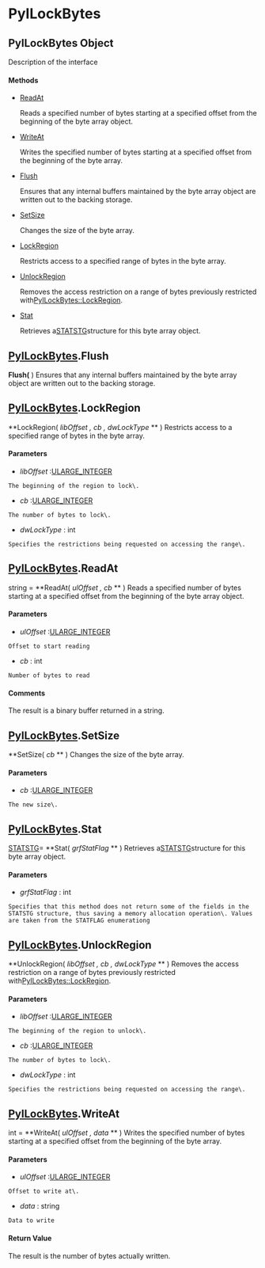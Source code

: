 # PyILockBytes

## PyILockBytes Object

Description of the interface

#### Methods


  - [ReadAt](PyILockBytes.md#pyilockbytesreadat)

    Reads a specified number of bytes starting at a specified offset from the beginning of the byte array object\.&nbsp;

  - [WriteAt](PyILockBytes.md#pyilockbyteswriteat)

    Writes the specified number of bytes starting at a specified offset from the beginning of the byte array\.&nbsp;

  - [Flush](PyILockBytes.md#pyilockbytesflush)

    Ensures that any internal buffers maintained by the byte array object are written out to the backing storage\.&nbsp;

  - [SetSize](PyILockBytes.md#pyilockbytessetsize)

    Changes the size of the byte array\.&nbsp;

  - [LockRegion](PyILockBytes.md#pyilockbyteslockregion)

    Restricts access to a specified range of bytes in the byte array\.&nbsp;

  - [UnlockRegion](PyILockBytes.md#pyilockbytesunlockregion)

    Removes the access restriction on a range of bytes previously restricted with[PyILockBytes::LockRegion](PyILockBytes.md#pyilockbyteslockregion)\.&nbsp;

  - [Stat](PyILockBytes.md#pyilockbytesstat)

    Retrieves a[STATSTG](#statstg)structure for this byte array object\.&nbsp;


## [PyILockBytes](#pyilockbytes)\.Flush

 **Flush\(** \)
Ensures that any internal buffers maintained by the byte array object are written out to the backing storage\.

## [PyILockBytes](#pyilockbytes)\.LockRegion

 **LockRegion\( *libOffset*  *, cb*  *, dwLockType* ** \)
Restricts access to a specified range of bytes in the byte array\.

#### Parameters


  -  *libOffset* :[ULARGE\_INTEGER](ULARGE.md#ulargeinteger)

    The beginning of the region to lock\.

  -  *cb* :[ULARGE\_INTEGER](ULARGE.md#ulargeinteger)

    The number of bytes to lock\.

  -  *dwLockType* : int

    Specifies the restrictions being requested on accessing the range\.

## [PyILockBytes](#pyilockbytes)\.ReadAt

string \= **ReadAt\( *ulOffset*  *, cb* ** \)
Reads a specified number of bytes starting at a specified offset from the beginning of the byte array object\.

#### Parameters


  -  *ulOffset* :[ULARGE\_INTEGER](ULARGE.md#ulargeinteger)

    Offset to start reading

  -  *cb* : int

    Number of bytes to read

#### Comments
The result is a binary buffer returned in a string\.

## [PyILockBytes](#pyilockbytes)\.SetSize

 **SetSize\( *cb* ** \)
Changes the size of the byte array\.

#### Parameters


  -  *cb* :[ULARGE\_INTEGER](ULARGE.md#ulargeinteger)

    The new size\.

## [PyILockBytes](#pyilockbytes)\.Stat

[STATSTG](#statstg)\= **Stat\( *grfStatFlag* ** \)
Retrieves a[STATSTG](#statstg)structure for this byte array object\.

#### Parameters


  -  *grfStatFlag* : int

    Specifies that this method does not return some of the fields in the STATSTG structure, thus saving a memory allocation operation\. Values are taken from the STATFLAG enumerationg

## [PyILockBytes](#pyilockbytes)\.UnlockRegion

 **UnlockRegion\( *libOffset*  *, cb*  *, dwLockType* ** \)
Removes the access restriction on a range of bytes previously restricted with[PyILockBytes::LockRegion](PyILockBytes.md#pyilockbyteslockregion)\.

#### Parameters


  -  *libOffset* :[ULARGE\_INTEGER](ULARGE.md#ulargeinteger)

    The beginning of the region to unlock\.

  -  *cb* :[ULARGE\_INTEGER](ULARGE.md#ulargeinteger)

    The number of bytes to lock\.

  -  *dwLockType* : int

    Specifies the restrictions being requested on accessing the range\.

## [PyILockBytes](#pyilockbytes)\.WriteAt

int \= **WriteAt\( *ulOffset*  *, data* ** \)
Writes the specified number of bytes starting at a specified offset from the beginning of the byte array\.

#### Parameters


  -  *ulOffset* :[ULARGE\_INTEGER](ULARGE.md#ulargeinteger)

    Offset to write at\.

  -  *data* : string

    Data to write

#### Return Value
The result is the number of bytes actually written\.
